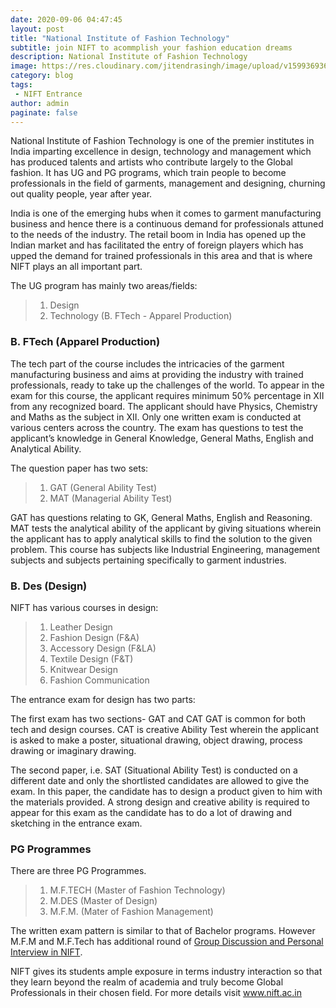 ```yaml
---
date: 2020-09-06 04:47:45
layout: post
title: "National Institute of Fashion Technology"
subtitle: join NIFT to acommplish your fashion education dreams
description: National Institute of Fashion Technology
image: https://res.cloudinary.com/jitendrasingh/image/upload/v1599369364/fashionliteracy/Banner-7_0_legfsj.webp
category: blog
tags:
 - NIFT Entrance
author: admin
paginate: false
---
```


National Institute of Fashion Technology is one of the premier institutes in
India imparting excellence in design, technology and management which has
produced talents and artists who contribute largely to the Global fashion. It
has UG and PG programs, which train people to become professionals in the field
of garments, management and designing, churning out quality people, year after
year.

India is one of the emerging hubs when it comes to garment manufacturing
business and hence there is a continuous demand for professionals attuned to
the needs of the industry. The retail boom in India has opened up the Indian
market and has facilitated the entry of foreign players which has upped the
demand for trained professionals in this area and that is where NIFT plays an
all important part.

The UG program has mainly two areas/fields:

>
> 1. Design
> 2. Technology (B. FTech - Apparel Production)
> 


### B. FTech (Apparel Production)

The tech part of the course includes the intricacies of the garment
manufacturing business and aims at providing the industry with trained
professionals, ready to take up the challenges of the world.  To appear in the
exam for this course, the applicant requires minimum 50% percentage in XII from
any recognized board. The applicant should have Physics, Chemistry and Maths as
the subject in XII. Only one written exam is conducted at various centers
across the country.  The exam has questions to test the applicant’s knowledge
in General Knowledge, General Maths, English and Analytical Ability.

The question paper has two sets:

>
> 1. GAT (General Ability Test) 
> 2. MAT (Managerial Ability Test)
>



GAT has questions relating to GK, General Maths, English and Reasoning. MAT
tests the analytical ability of the applicant by giving situations wherein the
applicant has to apply analytical skills to find the solution to the given
problem.  This course has subjects like Industrial Engineering, management
subjects and subjects pertaining specifically to garment industries.

### B. Des (Design)

NIFT has various courses in design:

>
> 1. Leather Design
> 2. Fashion Design (F&A)
> 3. Accessory Design (F&LA)
> 4. Textile Design (F&T)
> 5. Knitwear Design
> 6. Fashion Communication
>



The entrance exam for design has two parts:

The first exam has two sections- GAT and CAT GAT is common for both tech and
design courses. CAT is creative Ability Test wherein the applicant is asked to
make a poster, situational drawing, object drawing, process drawing or
imaginary drawing.

The second paper, i.e. SAT (Situational Ability Test) is conducted on a
different date and only the shortlisted candidates are allowed to give the
exam. In this paper, the candidate has to design a product given to him with
the materials provided. A strong design and creative ability is required to
appear for this exam as the candidate has to do a lot of drawing and sketching
in the entrance exam.

### PG Programmes

There are three PG Programmes.

>
> 1. M.F.TECH (Master of Fashion Technology)
> 2. M.DES (Master of Design)
> 3. M.F.M. (Mater of Fashion Management)
>



The written exam pattern is similar to that of Bachelor programs. However M.F.M
and M.F.Tech has additional round of [Group Discussion and Personal
Interview in NIFT](/gd-pi-in-inft).


NIFT gives its students ample exposure in terms industry interaction so that
they learn beyond the realm of academia and truly become Global Professionals
in their chosen field. For more details visit www.nift.ac.in
